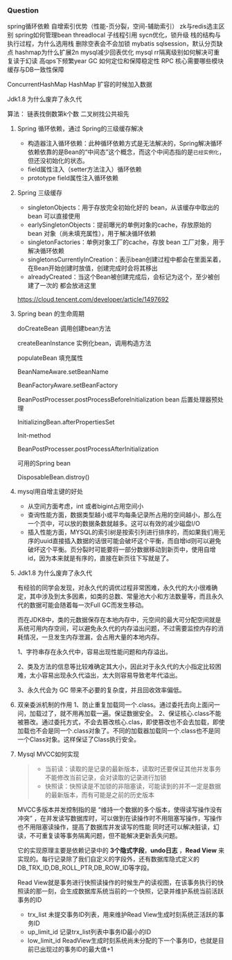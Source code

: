 ### Question

spring循环依赖
自增索引优势（性能-页分裂，空间-辅助索引）
zk与redis选主区别
spring如何管理bean
threadlocal 子线程引用
sycn优化，锁升级
栈的结构与执行过程，为什么选用栈
删除空表会不会加锁
mybatis sqlsession，默认分页缺点
hashmap为什么扩展2n
mysql减少回表优化
mysql rr隔离级别如何解决可重复读于幻读
高qps下频繁year GC 如何定位和保障稳定性
RPC 核心需要哪些模块
缓存与DB一致性保障

ConcurrentHashMap HashMap 扩容的时候加入数据

Jdk1.8 为什么废弃了永久代




算法：
链表找倒数第k个数
二叉树找公共祖先





1. Spring 循环依赖，通过 Spring的三级缓存解决

   - 构造器注入循环依赖：此种循环依赖方式是无法解决的，Spring解决循环依赖依靠的是Bean的“中间态”这个概念，而这个中间态指的是`已经实例化`，但还没初始化的状态。
   - field属性注入（setter方法注入）循环依赖
   - prototype field属性注入循环依赖

2. Spring 三级缓存

   - singletonObjects：用于存放完全初始化好的 bean，从该缓存中取出的 bean 可以直接使用
   - earlySingletonObjects：提前曝光的单例对象的cache，存放原始的 bean 对象（尚未填充属性），用于解决循环依赖
   - singletonFactories：单例对象工厂的cache，存放 bean 工厂对象，用于解决循环依赖
   - singletonsCurrentlyInCreation：表示bean创建过程中都会在里面呆着，在Bean开始创建时放值，创建完成时会将其移出
   - alreadyCreated：当这个Bean被创建完成后，会标记为这个，至少被创建了一次的  都会放进这里

   https://cloud.tencent.com/developer/article/1497692

3. Spring bean 的生命周期

   doCreateBean 调用创建bean方法

   createBeanInstance 实例化bean，调用构造方法

   populateBean 填充属性

   BeanNameAware.setBeanName 

   BeanFactoryAware.setBeanFactory

   BeanPostProcesser.postProcessBeforeInitialization bean 后置处理器预处理

   InitializingBean.afterPropertiesSet 

   Init-method

   BeanPostProcesser.postProcessAfterInitialization

   可用的Spring bean

   DisposableBean.distroy()

4. mysql用自增主键的好处

   - 从空间方面考虑，int 或者bigint占用空间小
   - 查询性能方面，数据类型越小或平均每条记录所占用的空间越小，那么在一个页中，可以放的数据条数就越多。这可以有效的减少磁盘I/O
   - 插入性能方面，MYSQL的索引树是按索引列进行排序的，而如果我们用无序的uuid直接插入数据的话很可能会破坏这个平衡，而自增id则可以避免破坏这个平衡。页分裂时可能要将一部分数据移动到新页中，使用自增id，因为本来就是有序的，直接在新页往下写就是了。

5. Jdk1.8 为什么废弃了永久代

   有经验的同学会发现，对永久代的调优过程非常困难，永久代的大小很难确定，其中涉及到太多因素，如类的总数、常量池大小和方法数量等，而且永久代的数据可能会随着每一次Full GC而发生移动。

   而在JDK8中，类的元数据保存在本地内存中，元空间的最大可分配空间就是系统可用内存空间，可以避免永久代的内存溢出问题，不过需要监控内存的消耗情况，一旦发生内存泄漏，会占用大量的本地内存。

   1、字符串存在永久代中，容易出现性能问题和内存溢出。

   2、类及方法的信息等比较难确定其大小，因此对于永久代的大小指定比较困难，太小容易出现永久代溢出，太大则容易导致老年代溢出。

   3、永久代会为 GC 带来不必要的复杂度，并且回收效率偏低。

6. 双亲委派机制的作用
   1、防止重复加载同一个.class。通过委托去向上面问一问，加载过了，就不用再加载一遍。保证数据安全。
   2、保证核心.class不能被篡改。通过委托方式，不会去篡改核心.clas，即使篡改也不会去加载，即使加载也不会是同一个.class对象了。不同的加载器加载同一个.class也不是同一个Class对象。这样保证了Class执行安全。

7. Mysql MVCC如何实现

   >- 当前读：读取的是记录的最新版本，读取时还要保证其他并发事务不能修改当前记录，会对读取的记录进行加锁
   >- 快照读：快照读是不加锁的非阻塞读，可能读到的并不一定是数据的最新版本，而有可能是之前的历史版本

   MVCC多版本并发控制指的是 “维持一个数据的多个版本，使得读写操作没有冲突” ，在并发读写数据库时，可以做到在读操作时不用阻塞写操作，写操作也不用阻塞读操作，提高了数据库并发读写的性能 同时还可以解决脏读，幻读，不可重复读等事务隔离问题，但不能解决更新丢失问题。

   它的实现原理主要是依赖记录中的 **3个隐式字段**，**undo日志** ，**Read View** 来实现的。每行记录除了我们自定义的字段外，还有数据库隐式定义的DB_TRX_ID,DB_ROLL_PTR,DB_ROW_ID等字段。

   Read View就是事务进行快照读操作的时候生产的读视图，在该事务执行的快照读的那一刻，会生成数据库系统当前的一个快照，记录并维护系统当前活跃事务的ID

   - trx_list 未提交事务ID列表，用来维护Read View生成时刻系统正活跃的事务ID 
   - up_limit_id 记录trx_list列表中事务ID最小的ID 
   - low_limit_id ReadView生成时刻系统尚未分配的下一个事务ID，也就是目前已出现过的事务ID的最大值+1

